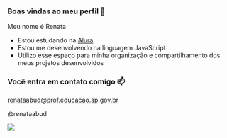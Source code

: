 ### Boas vindas ao meu perfil 💚

Meu nome é Renata 

- Estou estudando na [Alura](https://www.alura.com.br)
- Estou me desenvolvendo na linguagem JavaScript
- Utilizo esse espaço para minha organização e compartilhamento dos meus projetos desenvolvidos

### Você entra em contato comigo 📫

renataabud@prof.educacao.sp.gov.br

@renataabud

![](https://media1.tenor.com/m/v9FlbljH0ucAAAAC/cute.gif)

